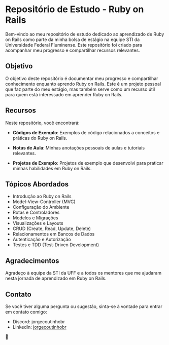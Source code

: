 # Repositório de Estudo - Ruby on Rails

Bem-vindo ao meu repositório de estudo dedicado ao aprendizado de Ruby on Rails como parte da minha bolsa de estágio na equipe STI da Universidade Federal Fluminense. Este repositório foi criado para acompanhar meu progresso e compartilhar recursos relevantes.

## Objetivo

O objetivo deste repositório é documentar meu progresso e compartilhar conhecimento enquanto aprendo Ruby on Rails. Este é um projeto pessoal que faz parte do meu estágio, mas também serve como um recurso útil para quem está interessado em aprender Ruby on Rails.

## Recursos

Neste repositório, você encontrará:

- **Códigos de Exemplo**: Exemplos de código relacionados a conceitos e práticas do Ruby on Rails.

- **Notas de Aula**: Minhas anotações pessoais de aulas e tutoriais relevantes.

- **Projetos de Exemplo**: Projetos de exemplo que desenvolvi para praticar minhas habilidades em Ruby on Rails.

## Tópicos Abordados

- Introdução ao Ruby on Rails
- Model-View-Controller (MVC)
- Configuração do Ambiente
- Rotas e Controladores
- Modelos e Migrações
- Visualizações e Layouts
- CRUD (Create, Read, Update, Delete)
- Relacionamentos em Bancos de Dados
- Autenticação e Autorização
- Testes e TDD (Test-Driven Development)

## Agradecimentos

Agradeço à equipe da STI da UFF e a todos os mentores que me ajudaram nesta jornada de aprendizado em Ruby on Rails.

## Contato

Se você tiver alguma pergunta ou sugestão, sinta-se à vontade para entrar em contato comigo:

- Discord: jorgecoutinhobr
- LinkedIn: [jorgecoutinhobr](https://www.linkedin.com/in/jorgecoutinhobr/)

🚀

